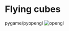 # Flying cubes

pygame/pyopengl 
![opengl](https://user-images.githubusercontent.com/24993404/62242787-ce574880-b390-11e9-96df-65cc7d4a89c4.gif)

